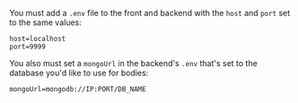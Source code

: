 You must add a `.env` file to the front and backend with the `host` and `port` set to the same values:

```
host=localhost
port=9999
```

You also must set a `mongoUrl` in the backend's `.env` that's set to the database you'd like to use for bodies:

```
mongoUrl=mongodb://IP:PORT/DB_NAME
```
